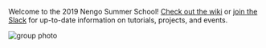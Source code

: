Welcome to the 2019 Nengo Summer School! [Check out the wiki](https://github.com/ctn-waterloo/summerschool2019/wiki) or [join the Slack](https://join.slack.com/t/nengosummerschool2019/shared_invite/enQtNjYwODMwMTQzNDMxLWFmZGUxNzEwMDcxOGU2YTg1NjBhNzQ0NjIwYTlmNGM4ZWUzOWU2NGRjMTAyZGE0ODEzODc5NTM5NzQxYWM2MzI) for up-to-date information on tutorials, projects, and events.

![group photo](https://lh3.googleusercontent.com/6Se5x51bo1P5H8KOXj9VuqGUVB316KKJkxha1B3EarAdnj6myENxsxiISUijj24qeYF8S06403hxqCQtfYCrPnksdlm57BX0M8PWHyn4PMWub7qEISOMSJ767HIziExgV9vuIMg7gtSR1WaHzxRhYpKlyFPhj4SZBbT5sBjfdDf_ejNW99POyMm7BciiPPwveuVL-V7U-mnKYzl7SdBDd-ZCcyYkriKrHJbyem4MMCPa8jRFDMgkJTE3SIUUxKdLiiaAdNDDopjek3CEX__Q9UTpGv5tYwp0KBCLmglJO-Oc-Jc_pmL6RxkH6XMXlAhFXyYRJzuZnSoBRWU1S8shcfgom7pkVQXn3KwkPtZZAsfz-vs6XHgECMtkbNeLNOAvFkxPKUdLGpcbd5JKV6Fus4vU-sGolG5C53ETkpRY6ma6p9pqhKypoD9n2ZVBSobj21fFZ4PGuoDfCw4Gltz1OZTSe54HebU2wDauPUE6WEzyEzI44VvOjvw4YYnkvqpNMLNCuXGUkaRIMCXB7NpcFmNlLK42z62UIXGO5vB68h_QsaxZwQleyybaXsM1na6u7r4CN7hGoGn45oi_vF_Q-rY0BA7DA7P0ahsLS8aRwNdpwFiV6w9s_aXNPdBBHgSA9UXuJioJWeh-DQT9he4VMEWJQx3aoUbUW2gVV_P0eJ6BMDfA4JLRyBEYAIjsL18qBsvRDTjR4QUP7fY2YVg=w1855-h928-no)
